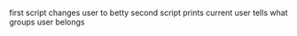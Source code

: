 first script changes user to betty
second script prints current user
tells what groups user belongs
